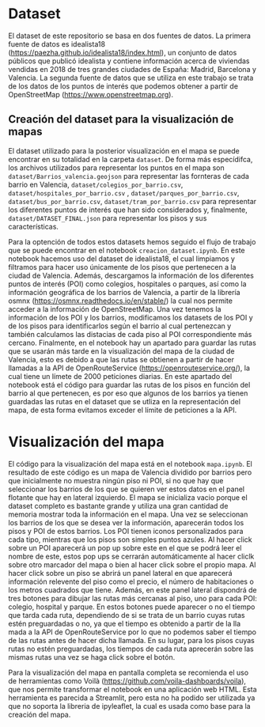 # Dataset

El dataset de este repositorio se basa en dos fuentes de datos. La primera fuente de datos es idealista18 (https://paezha.github.io/idealista18/index.html), un conjunto de datos públicos que publicó idealista y contiene información acerca de viviendas vendidas en 2018 de tres grandes ciudades de España: Madrid, Barcelona y Valencia. La segunda fuente de datos que se utiliza en este trabajo se trata de los datos de los puntos de interés que podemos obtener a partir de OpenStreetMap (https://www.openstreetmap.org).

## Creación del dataset para la visualización de mapas

El dataset utilizado para la posterior visualización en el mapa se puede encontrar en su totalidad en la carpeta `dataset`. De forma más especídifca, los archivos utilizados para representar los puntos en el mapa son `dataset/Barrios_valencia.geojson` para representar las fornteras de cada barrio en Valencia, `dataset/colegios_por_barrio.csv`, `dataset/hospitales_por_barrio.csv` , `dataset/parques_por_barrio.csv`, `dataset/bus_por_barrio.csv`, `dataset/tram_por_barrio.csv` para representar los diferentes puntos de interés que han sido considerados y, finalmente, `dataset/DATASET_FINAL.json` para representar los pisos y sus características.

Para la optención de todos estos datasets hemos seguido el flujo de trabajo que se puede encontrar en el notebook `creacion_dataset.ipynb`. En este notebook hacemos uso del dataset de idealista18, el cual limpiamos y filtramos para hacer uso únicamente de los pisos que pertenecen a la ciudad de Valencia. Además, descargamos la información de los diferentes puntos de interés (POI) como colegios, hospitales o parques, así como la información geográfica de los barrios de Valencia, a partir de la librería osmnx (https://osmnx.readthedocs.io/en/stable/) la cual nos permite acceder a la información de OpenStreetMap. Una vez tenemos la información de los POI y los barrios, modificamos los datasets de los POI y de los pisos para identificarlos según el barrio al cual pertenezcan y también calculamos las distacias de cada piso al POI correspondiente más cercano. Finalmente, en el notebook hay un apartado para guardar las rutas que se usarán más tarde en la visualización del mapa de la ciudad de Valencia, esto es debido a que las rutas se obtienen a partir de hacer llamadas a la API de OpenRouteService (https://openrouteservice.org/), la cual tiene un límete de 2000 peticiones diarias. En este apartado del notebook está el código para guardar las rutas de los pisos en función del barrio al que pertenecen, es por eso que algunos de los barrios ya tienen guardadas las rutas en el dataset que se utliza en la representación del mapa, de esta forma evitamos exceder el límite de peticiones a la API.

# Visualización del mapa

El código para la visualización del mapa está en el notebook `mapa.ipynb`. El resultado de este código es un mapa de Valencia dividido por barrios pero que inicialmente no muestra ningún piso ni POI, si no que hay que seleccionar los barrios de los que se quieren ver estos datos en el panel flotante que hay en lateral izquierdo. El mapa se inicializa vacio porque el dataset completo es bastante grande y utiliza una gran cantidad de memoria mostrar toda la información en el mapa. Una vez se seleccionan los barrios de los que se desea ver la información, aparecerán todos los pisos y POI de estos barrios. Los POI tienen iconos personalizados para cada tipo, mientras que los pisos son simples puntos azules. Al hacer click sobre un POI aparecerá un pop up sobre este en el que se podrá leer el nombre de este, estos pop ups se cerrarán automáticamente al hacer cliclk sobre otro marcador del mapa o bien al hacer click sobre el propio mapa. Al hacer click sobre un piso se abrirá un panel lateral en que aparecerá información relevente del piso como el precio, el número de habitaciones o los metros cuadrados que tiene. Además, en este panel lateral dispondrá de tres botones para dibujar las rutas más cercanas al piso, uno para cada POI: colegio, hospital y parque. En estos botones puede aparecer o no el tiempo que tarda cada ruta, dependiendo de si se trata de un barrio cuyas rutas estén preguardadas o no, ya que el tiempo es obtenido a partir de la lla mada a la API de OpenRouteService por lo que no podemos saber el tiempo de las rutas antes de hacer dicha llamada. En su lugar, para los pisos cuyas rutas no estén preguardadas, los tiempos de cada ruta aprecerán sobre las mismas rutas una vez se haga click sobre el botón.

Para la visualización del mapa en pantalla completa se recomienda el uso de herramientas como Voilà (https://github.com/voila-dashboards/voila), que nos permite transformar el notebook en una aplicación web HTML. Esta herramienta es parecida a Streamlit, pero esta no ha podido ser utilizada ya que no soporta la libreria de ipyleaflet, la cual es usada como base para la creación del mapa.
